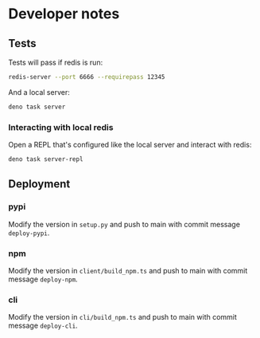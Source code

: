 # Developer notes

## Tests

Tests will pass if redis is run:

```sh
redis-server --port 6666 --requirepass 12345
```

And a local server:

```sh
deno task server
```

### Interacting with local redis

Open a REPL that's configured like the local server and interact with redis:

```sh
deno task server-repl
```

## Deployment

### pypi

Modify the version in `setup.py` and push to main with commit message
`deploy-pypi`.

### npm

Modify the version in `client/build_npm.ts` and push to main with commit message
`deploy-npm`.

### cli

Modify the version in `cli/build_npm.ts` and push to main with commit message
`deploy-cli`.
